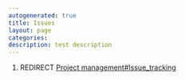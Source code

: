 ```yaml
---
autogenerated: true
title: Issues
layout: page
categories: 
description: test description
---
```


1.  REDIRECT [Project management\#Issue\_tracking](Project_management#Issue_tracking)
